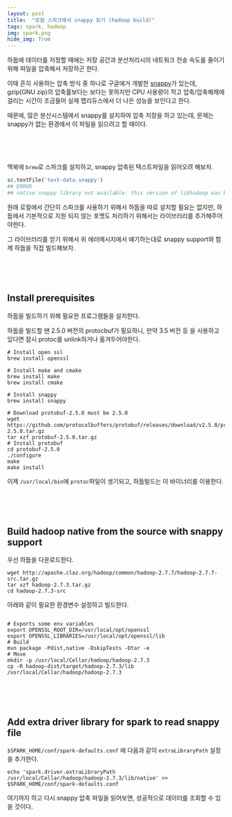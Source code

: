 ```yaml
---
layout: post
title:  "로컬 스파크에서 snappy 읽기 (hadoop build)"
tags: spark, hadoop
img: spark.png
hide_img: True
---
```

하둡에 데이터를 저정할 때에는 저장 공간과 분산처리시의 네트워크 전송 속도를 줄이기 위해 파일을 압축해서 저장하곤 한다.

이때 흔히 사용하는 압축 방식 중 하나로 구글에거 개발한 [snappy](https://github.com/google/snappy)가 있는데, gzip(GNU zip)의 압축률보다는 보다는 못하지만 CPU 사용량이 적고 압축/압축해제에 걸리는 시간이 조금들어 실제 맵리듀스에서 더 나은 성능을 보인다고 한다.

때문에, 많은 분산시스템에서 snappy를 설치하여 압축 저장을 하고 있는데, 문제는 snappy가 없는 환경에서 이 파일을 읽으려고 할 때이다.

<br/>

<br/>

<br/>


맥북에 `brew`로 스파크를 설치하고, snappy 압축된 텍스트파일을 읽어오려 해보자.

```python
sc.textFile('text-data.snappy')
## ERROR
## native snappy library not available: this version of libhadoop was built without snappy support.
```

원래 로컬에서 간단히 스파크를 사용하기 위해서 하둡을 따로 설치할 필요는 없지만, 하둡에서 기본적으로 지원 되지 않는 포멧도 처리하기 위해서는 라이브러리를 추가해주어야한다.

그 라이브러리를 얻기 위해서 위 에러메시지에서 얘기하는대로 snappy support와 함께 하둡을 직접 빌드해보자.

<br/>

<br/>

<br/>

## Install prerequisites

하둡을 빌드하기 위해 필요한 프로그램들을 설치한다.

하둡을 빌드할 땐 2.5.0 버전의 protocbuf가 필요하니, 만약 3.5 버전 등 을 사용하고 있다면 잠시 protoc를 unlink하거나 옮겨두어야한다.

```shell
# Install open ssl
brew install openssl

# Install make and cmake
brew install make
brew install cmake

# Install snappy
brew install snappy

# Download protobuf-2.5.0 must be 2.5.0
wget https://github.com/protocolbuffers/protobuf/releases/download/v2.5.0/protobuf-2.5.0.tar.gz
tar xzf protobuf-2.5.0.tar.gz
# Install protobuf
cd protobuf-2.5.0
./configure
make
make install
```

이제 `/usr/local/bin`에 `protoc`파일이 생기되고, 하둡빌드는 이 바이너리를 이용한다.

<br/>

<br/>

<br/>

## Build hadoop native from the source with snappy support

우선 하둡을 다운로드한다.

```shell
wget http://apache.claz.org/hadoop/common/hadoop-2.7.7/hadoop-2.7.7-src.tar.gz
tar xzf hadoop-2.7.3.tar.gz
cd hadoop-2.7.3-src
```

아래와 같이 필요한 환경변수 설정하고 빌드한다.

```shell

# Exports some env variables
export OPENSSL_ROOT_DIR=/usr/local/opt/openssl
export OPENSSL_LIBRARIES=/usr/local/opt/openssl/lib
# Build
mvn package -Pdist,native -DskipTests -Dtar -e
# Move
mkdir -p /usr/local/Cellar/hadoop/hadoop-2.7.3
cp -R hadoop-dist/target/hadoop-2.7.3/lib /usr/local/Cellar/hadoop/hadoop-2.7.3
```

<br/>

<br/>

<br/>

## Add extra driver library for spark to read snappy file

`$SPARK_HOME/conf/spark-defaults.conf` 에 다음과 같이 `extraLibraryPath` 설정을 추가한다.

```shell
echo 'spark.driver.extraLibraryPath    /usr/local/Cellar/hadoop/hadoop-2.7.3/lib/native' >> $SPARK_HOME/conf/spark-defaults.conf
```





여기까지 하고 다시 snappy 압축 파일을 읽어보면, 성공적으로 데이터를 조회할 수 있을 것이다.
